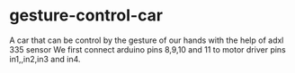 # gesture-control-car
A car that can be control by the gesture of our hands with the help of adxl 335 sensor
We first connect arduino pins 8,9,10 and 11 to motor driver pins in1,,in2,in3 and in4.

